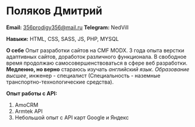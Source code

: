 # Поляков Дмитрий

**Email:** 356prodigy356@mail.ru **Telegram:** NedVill

**Навыки:** HTML, CSS, SASS, JS, PHP, MYSQL

**О себе** Опыт разработки сайтов на CMF MODX. 3 года опыта верстки адаптивных сайтов, доработок различного функционала. В свободное время продолжаю самосовершенствоваться в сфере веб разработки. **Медленно, но верно** стараюсь изучать _английский язык_.
_Образование высшее_, инженер - специалист (Специальность - наземные транспортно-технологические средства).

**Опыт работы с API:** 
1. AmoCRM
1. Armtek API
1. Небольшой опыт с API карт Google и Яндекс



